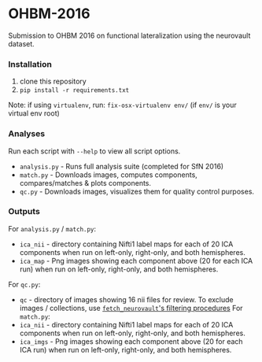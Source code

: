 # OHBM-2016
Submission to OHBM 2016 on functional lateralization using the neurovault dataset.

### Installation

1. clone this repository
2. `pip install -r requirements.txt`

Note: if using `virtualenv`, run: `fix-osx-virtualenv env/` (if `env/` is your virtual env root)

### Analyses

Run each script with `--help` to view all script options.

* `analysis.py` - Runs full analysis suite (completed for SfN 2016)
* `match.py` - Downloads images, computes components, compares/matches & plots components.
* `qc.py` - Downloads images, visualizes them for quality control purposes.


### Outputs

For `analysis.py` / `match.py`:
* `ica_nii` - directory containing Nifti1 label maps for each of 20 ICA components when run on left-only, right-only, and both hemispheres.
* `ica_map` - Png images showing each component above (20 for each ICA run) when run on left-only, right-only, and both hemispheres.

For `qc.py`:
* `qc` - directory of images showing 16 nii files for review. To exclude images / collections, use [`fetch_neurovault`'s filtering procedures](https://github.com/bcipolli/nilearn/blob/neurovault-downloader/nilearn/datasets/func.py#L1505)
For `match.py`:
* `ica_nii` - directory containing Nifti1 label maps for each of 20 ICA components when run on left-only, right-only, and both hemispheres.
* `ica_imgs` - Png images showing each component above (20 for each ICA run) when run on left-only, right-only, and both hemispheres.
